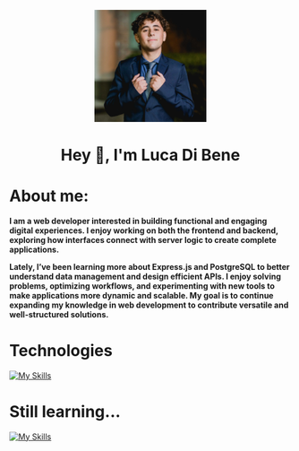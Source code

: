 <p align="center">
    <img width="200" src="img/Me.jpg">
</p>

<h1 align="center">Hey 👋, I'm Luca Di Bene</h1>
<h1>About me:</h1>
<b>I am a web developer interested in building functional and engaging digital experiences. I enjoy working on both the frontend and backend, exploring how interfaces connect with server logic to create complete applications.<br>

Lately, I’ve been learning more about Express.js and PostgreSQL to better understand data management and design efficient APIs. I enjoy solving problems, optimizing workflows, and experimenting with new tools to make applications more dynamic and scalable. My goal is to continue expanding my knowledge in web development to contribute versatile and well-structured solutions.</b>

<h1>Technologies</h1>

[![My Skills](https://skillicons.dev/icons?i=html,css,js,react)](https://skillicons.dev)

<h1>Still learning...</h1>

[![My Skills](https://skillicons.dev/icons?i=express,postgres)](https://skillicons.dev)
